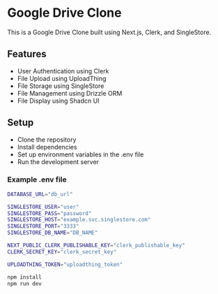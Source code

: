 # Google Drive Clone

This is a Google Drive Clone built using Next.js, Clerk, and SingleStore.

## Features

- User Authentication using Clerk
- File Upload using UploadThing
- File Storage using SingleStore
- File Management using Drizzle ORM
- File Display using Shadcn UI

## Setup

- Clone the repository
- Install dependencies
- Set up environment variables in the .env file
- Run the development server

### Example .env file

```bash
DATABASE_URL="db_url"

SINGLESTORE_USER="user"
SINGLESTORE_PASS="password"
SINGLESTORE_HOST="example.svc.singlestore.com"
SINGLESTORE_PORT="3333"
SINGLESTORE_DB_NAME="DB_NAME"

NEXT_PUBLIC_CLERK_PUBLISHABLE_KEY="clerk_publishable_key"
CLERK_SECRET_KEY="clerk_secret_key"

UPLOADTHING_TOKEN="uploadthing_token"
```

```bash
npm install
npm run dev
```
